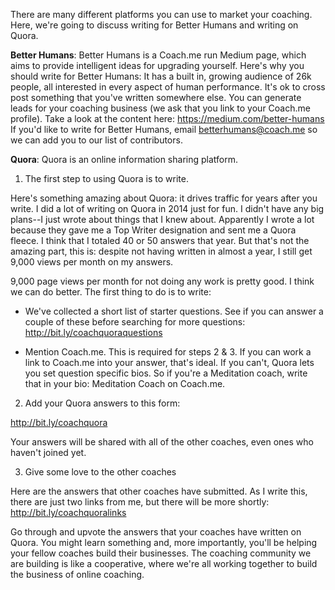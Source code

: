There are many different platforms you can use to market your coaching. Here, we're going to discuss writing for Better Humans and writing on Quora. 


**Better Humans**: Better Humans is a Coach.me run Medium page, which aims to provide intelligent ideas for upgrading yourself.
Here's why you should write for Better Humans:
It has a built in, growing audience of 26k people, all interested in every aspect of human performance.
It's ok to cross post something that you've written somewhere else.
You can generate leads for your coaching business (we ask that you link to your Coach.me profile).
Take a look at the content here: https://medium.com/better-humans
If you'd like to write for Better Humans, email betterhumans@coach.me so we can add you to our list of contributors. 



**Quora**: Quora is an online information sharing platform. 
1) The first step to using Quora is to write. 

Here's something amazing about Quora: it drives traffic for years after you write. I did a lot of writing on Quora in 2014 just for fun. I didn't have any big plans--I just wrote about things that I knew about. Apparently I wrote a lot because they gave me a Top Writer designation and sent me a Quora fleece. I think that I totaled 40 or 50 answers that year. But that's not the amazing part, this is: despite not having written in almost a year, I still get 9,000 views per month on my answers.  

9,000 page views per month for not doing any work is pretty good. I think we can do better. The first thing to do is to write:

* We've collected a short list of starter questions. See if you can answer a couple of these before searching for more questions: http://bit.ly/coachquoraquestions

* Mention Coach.me. This is required for steps 2 & 3. If you can work a link to Coach.me into your answer, that's ideal. If you can't, Quora lets you set question specific bios. So if you're a Meditation coach, write that in your bio: Meditation Coach on Coach.me.

2) Add your Quora answers to this form:

http://bit.ly/coachquora

Your answers will be shared with all of the other coaches, even ones who haven't joined yet. 

3) Give some love to the other coaches

Here are the answers that other coaches have submitted. As I write this, there are just two links from me, but there will be more shortly:
http://bit.ly/coachquoralinks

Go through and upvote the answers that your coaches have written on Quora. You might learn something and, more importantly, you'll be helping your fellow coaches build their businesses. The coaching community we are building is like a cooperative, where we're all working together to build the business of online coaching.